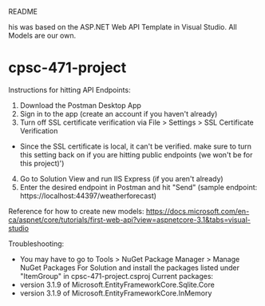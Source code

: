 README

his was based on the ASP.NET Web API Template in Visual Studio. All Models are our own.

# cpsc-471-project

Instructions for hitting API Endpoints:
1. Download the Postman Desktop App
2. Sign in to the app (create an account if you haven't already)
3. Turn off SSL certificate verification via File > Settings > SSL Certificate Verification 
* Since the SSL certificate is local, it can't be verified. make sure to turn this setting back on if you are hitting public endpoints (we won't be for this project)')
4. Go to Solution View and run IIS Express (if you aren't already)
5. Enter the desired endpoint in Postman and hit "Send" (sample endpoint: https://localhost:44397/weatherforecast)

Reference for how to create new models:
https://docs.microsoft.com/en-ca/aspnet/core/tutorials/first-web-api?view=aspnetcore-3.1&tabs=visual-studio

Troubleshooting:
- You may have to go to Tools > NuGet Package Manager > Manage NuGet Packages For Solution and install the packages listed under "ItemGroup" in cpsc-471-project.csproj
Current packages:
- version 3.1.9 of Microsoft.EntityFrameworkCore.Sqlite.Core
- version 3.1.9 of Microsoft.EntityFrameworkCore.InMemory
